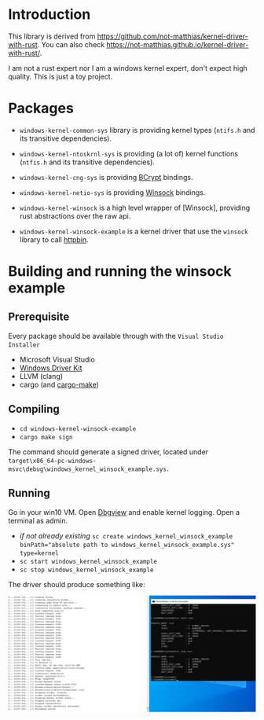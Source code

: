 # Introduction

This library is derived from https://github.com/not-matthias/kernel-driver-with-rust.
You can also check https://not-matthias.github.io/kernel-driver-with-rust/.

I am not a rust expert nor I am a windows kernel expert, don't expect high quality.
This is just a toy project.

# Packages

- `windows-kernel-common-sys` library is providing kernel types (`ntifs.h` and its transitive dependencies).
- `windows-kernel-ntoskrnl-sys` is providing (a lot of) kernel functions (`ntfis.h` and its transitive dependencies).
- `windows-kernel-cng-sys` is providing [BCrypt](https://docs.microsoft.com/en-us/windows/win32/api/bcrypt/) bindings.
- `windows-kernel-netio-sys` is providing [Winsock](https://docs.microsoft.com/en-us/windows-hardware/drivers/ddi/wsk/) bindings.
- `windows-kernel-winsock` is a high level wrapper of [Winsock], providing rust abstractions over the raw api.

- `windows-kernel-winsock-example` is a kernel driver that use the `winsock` library to call [httpbin](http://httpbin.org/#/Dynamic_data/get_range__numbytes_).

# Building and running the winsock example

## Prerequisite

Every package should be available through with the `Visual Studio Installer`

- Microsoft Visual Studio
- [Windows Driver Kit](https://docs.microsoft.com/en-us/windows-hardware/drivers/download-the-wdk)
- LLVM (clang)
- cargo (and [cargo-make](https://github.com/sagiegurari/cargo-make#installation))

## Compiling

- `cd windows-kernel-winsock-example`
- `cargo make sign`

The command should generate a signed driver, located under `target\x86_64-pc-windows-msvc\debug\windows_kernel_winsock_example.sys`.

## Running

Go in your win10 VM.
Open [Dbgview](https://docs.microsoft.com/en-us/sysinternals/downloads/debugview) and enable kernel logging.
Open a terminal as admin.

- *if not already existing* `sc create windows_kernel_winsock_example binPath="absolute path to windows_kernel_winsock_example.sys" type=kernel`
- `sc start windows_kernel_winsock_example`
- `sc stop windows_kernel_winsock_example`

The driver should produce something like:

![vm screen missing](vm_screen.png)

